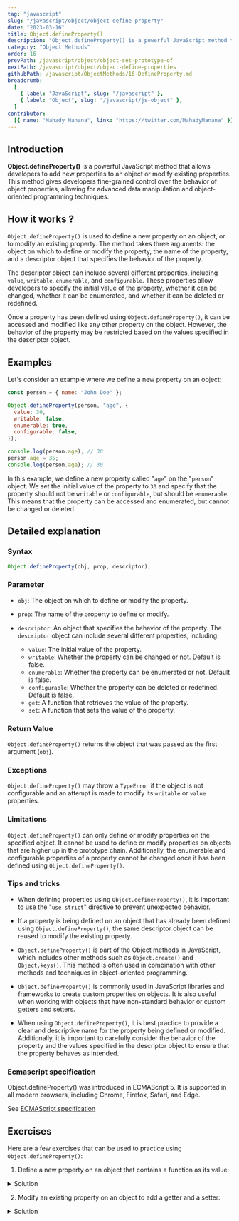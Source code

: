 ```yaml
---
tag: "javascript"
slug: "/javascript/object/object-define-property"
date: "2023-03-16"
title: Object.defineProperty()
description: "Object.defineProperty() is a powerful JavaScript method that allows developers to add new properties to an object or modify existing properties. This method gives developers fine-grained control over the behavior of object properties, allowing for advanced data manipulation and object-oriented programming techniques."
category: "Object Methods"
order: 16
prevPath: /javascript/object/object-set-prototype-of
nextPath: /javascript/object/object-define-properties
githubPath: /javascript/ObjectMethods/16-DefineProperty.md
breadcrumb:
  [
    { label: "JavaScript", slug: "/javascript" },
    { label: "Object", slug: "/javascript/js-object" },
  ]
contributor:
  [{ name: "Mahady Manana", link: "https://twitter.com/MahadyManana" }]
---
```


## Introduction

**Object.defineProperty()** is a powerful JavaScript method that allows developers to add new properties to an object or modify existing properties. This method gives developers fine-grained control over the behavior of object properties, allowing for advanced data manipulation and object-oriented programming techniques.

## How it works ?

`Object.defineProperty()` is used to define a new property on an object, or to modify an existing property. The method takes three arguments: the object on which to define or modify the property, the name of the property, and a descriptor object that specifies the behavior of the property.

The descriptor object can include several different properties, including `value`, `writable`, `enumerable`, and `configurable`. These properties allow developers to specify the initial value of the property, whether it can be changed, whether it can be enumerated, and whether it can be deleted or redefined.

Once a property has been defined using `Object.defineProperty()`, it can be accessed and modified like any other property on the object. However, the behavior of the property may be restricted based on the values specified in the descriptor object.

## Examples

Let's consider an example where we define a new property on an object:

```js
const person = { name: "John Doe" };

Object.defineProperty(person, "age", {
  value: 30,
  writable: false,
  enumerable: true,
  configurable: false,
});

console.log(person.age); // 30
person.age = 35;
console.log(person.age); // 30
```

In this example, we define a new property called "`age`" on the "`person`" object. We set the initial value of the property to `30` and specify that the property should not be `writable` or `configurable`, but should be `enumerable`. This means that the property can be accessed and enumerated, but cannot be changed or deleted.

## Detailed explanation

### Syntax

```javascript
Object.defineProperty(obj, prop, descriptor);
```

### Parameter

- `obj`: The object on which to define or modify the property.

- `prop`: The name of the property to define or modify.

- `descriptor`: An object that specifies the behavior of the property. The `descriptor` object can include several different properties, including:
  - `value`: The initial value of the property.
  - `writable`: Whether the property can be changed or not. Default is false.
  - `enumerable`: Whether the property can be enumerated or not. Default is false.
  - `configurable`: Whether the property can be deleted or redefined. Default is false.
  - `get`: A function that retrieves the value of the property.
  - `set`: A function that sets the value of the property.

### Return Value

`Object.defineProperty()` returns the object that was passed as the first argument (`obj`).

### Exceptions

`Object.defineProperty()` may throw a `TypeError` if the object is not configurable and an attempt is made to modify its `writable` or `value` properties.

### Limitations

`Object.defineProperty()` can only define or modify properties on the specified object. It cannot be used to define or modify properties on objects that are higher up in the prototype chain. Additionally, the enumerable and configurable properties of a property cannot be changed once it has been defined using `Object.defineProperty()`.

### Tips and tricks

- When defining properties using `Object.defineProperty()`, it is important to use the "`use strict`" directive to prevent unexpected behavior.

- If a property is being defined on an object that has already been defined using `Object.defineProperty()`, the same descriptor object can be reused to modify the existing property.

- `Object.defineProperty()` is part of the Object methods in JavaScript, which includes other methods such as `Object.create()` and `Object.keys()`. This method is often used in combination with other methods and techniques in object-oriented programming.

- `Object.defineProperty()` is commonly used in JavaScript libraries and frameworks to create custom properties on objects. It is also useful when working with objects that have non-standard behavior or custom getters and setters.

- When using `Object.defineProperty()`, it is best practice to provide a clear and descriptive name for the property being defined or modified. Additionally, it is important to carefully consider the behavior of the property and the values specified in the descriptor object to ensure that the property behaves as intended.

### Ecmascript specification

Object.defineProperty() was introduced in ECMAScript 5. It is supported in all modern browsers, including Chrome, Firefox, Safari, and Edge.

See <a href="https://tc39.es/ecma262/multipage/fundamental-objects.html#sec-object.defineproperty" target="_blank" rel="noopener noreferrer">ECMAScript specification</a>

## Exercises

Here are a few exercises that can be used to practice using `Object.defineProperty()`:



1. Define a new property on an object that contains a function as its value:

<details>

<summary>Solution</summary>

```js
const myObject = {};
Object.defineProperty(myObject, 'myFunction', {
  value: function() { console.log('Hello World!'); },
  writable: false,
  enumerable: true,
  configurable: false
});
myObject.myFunction(); // logs "Hello World!"
```

</details>

2. Modify an existing property on an object to add a getter and a setter:

<details>

<summary>Solution</summary>

```js
const myObject = { myProperty: 5 };
Object.defineProperty(myObject, 'myProperty', {
  get: function() { return this._myProperty; },
  set: function(value) { this._myProperty = value * 2; },
  enumerable: true,
  configurable: true
});
myObject.myProperty = 10;
console.log(myObject.myProperty); // logs 20
```

</details>
